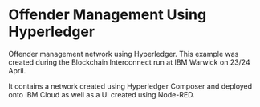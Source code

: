# Offender Management Using Hyperledger
Offender management network using Hyperledger.  This example was created during the Blockchain Interconnect run at IBM Warwick on 23/24 April.

It contains a network created using Hyperledger Composer and deployed onto IBM Cloud as well as a UI created using Node-RED.
